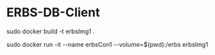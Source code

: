 # ERBS-DB-Client

sudo docker build -t erbsImg1 .

sudo docker run -it --name erbsCon1 --volume=$(pwd):/erbs erbsImg1
